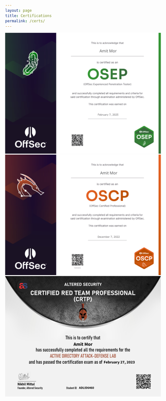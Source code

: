 ```yaml
---
layout: page
title: Certifications
permalink: /certs/
---
```


<div class="cert-cards-container">
  <a href="#" class="cert-card-link">
    <div class="cert-card">
      <div class="cert-card-image">
        <img src="/assets/img/certs/amit-OSEP.png" alt="Cert 1">
      </div>
    </div>
  </a>

  <!-- Repeat for other certifications -->
  <a href="#" class="cert-card-link">
    <div class="cert-card">
      <div class="cert-card-image">
        <img src="/assets/img/certs/amit-OSCP.png" alt="Cert 2">
      </div>
    </div>
  </a>
</div>

  <a href="#" class="cert-card-link">
    <div class="cert-card">
      <div class="cert-card-image">
        <img src="/assets/img/certs/amit-CRTP.png" alt="Cert 2">
      </div>
    </div>
  </a>
</div>

